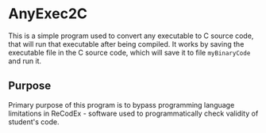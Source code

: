 # AnyExec2C

This is a simple program used to convert any executable to C source code, that will run that executable after being compiled. It works by saving the executable file in the C source code, which will save it to file `myBinaryCode` and run it.

## Purpose

Primary purpose of this program is to bypass programming language limitations in ReCodEx - software used to programmatically check validity of student's code.